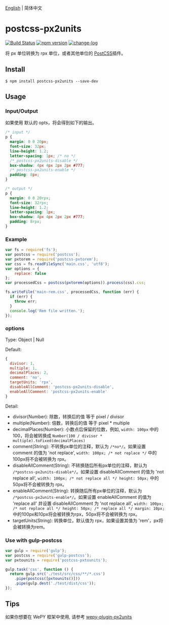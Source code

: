 [English](./README.md) | 简体中文

# postcss-px2units

[![Build Status](https://travis-ci.org/yingye/postcss-px2units.svg?branch=master)](https://travis-ci.org/yingye/postcss-px2units)
[![npm version](https://badge.fury.io/js/postcss-px2units.svg)](https://badge.fury.io/js/postcss-px2units)
[![change-log](https://img.shields.io/badge/changelog-md-blue.svg)](https://github.com/yingye/postcss-px2units/blob/master/CHANGELOG.md)

将 px 单位转换为 rpx 单位，或者其他单位的 [PostCSS](https://github.com/ai/postcss)插件。

## Install

```
$ npm install postcss-px2units --save-dev
```

## Usage

### Input/Output

如果使用 默认的 opts，将会得到如下的输出。

```css
/* input */
p {
  margin: 0 0 20px;
  font-size: 32px;
  line-height: 1.2;
  letter-spacing: 1px; /* no */
  /* postcss-px2units-disable */
  box-shadow: 4px 4px 2px 2px #777;
  /* postcss-px2units-enable */
  padding: 8px;
}

/* output */
p {
  margin: 0 0 20rpx;
  font-size: 32rpx;
  line-height: 1.2;
  letter-spacing: 1px;
  box-shadow: 4px 4px 2px 2px #777;
  padding: 8rpx;
}
```

### Example

```js
var fs = require('fs');
var postcss = require('postcss');
var pxtorem = require('postcss-pxtorem');
var css = fs.readFileSync('main.css', 'utf8');
var options = {
    replace: false
};
var processedCss = postcss(pxtorem(options)).process(css).css;

fs.writeFile('main-rem.css', processedCss, function (err) {
  if (err) {
    throw err;
  }
  console.log('Rem file written.');
});
```

### options

Type: Object | Null

Default:

```js
{
  divisor: 1,
  multiple: 1,
  decimalPlaces: 2,
  comment: 'no',
  targetUnits: 'rpx',
  disableAllComment: 'postcss-px2units-disable',
  enableAllComment: 'postcss-px2units-enable'
}
```

Detail:

- divisor(Number): 除数，转换后的值 等于 pixel / divisor
- multiple(Number): 倍数，转换后的值 等于 pixel * multiple
- decimalPlaces(Number): 小数点后保留的位数，例如, `width: 100px` 中的100，将会被转换成 `Number(100 / divisor * multiple).toFixed(decimalPlaces)`
- comment(String): 不转换px单位的注释，默认为 `/*no*/`。如果设置 comment 的值为 'not replace', `width: 100px; /* not replace */` 中的100px将不会被转换为 rpx。
- disableAllComment(String): 不转换随后所有px单位的注释，默认为 `/*postcss-px2units-disable*/`。如果设置 disableAllComment 的值为 'not replace all', `width: 100px; /* not replace all */ height: 50px;` 中的50px将不会被转换为 rpx。
- enableAllComment(String): 转换随后所有px单位的注释，默认为 `/*postcss-px2units-enable*/`。如果设置 enableAllComment 的值为 'replace all' 并设置 disableAllComment 为 'not replace all', `width: 100px; /* not replace all */ height: 50px; /* replace all */ margin: 10px;` 中的100px和10px将会被转换为rpx，50px将不会被转换为 rpx。
- targetUnits(String): 转换单位，默认值为 rpx，如果设置其值为 'rem'，px将会被转换为rem。

### Use with gulp-postcss

```js
var gulp = require('gulp');
var postcss = require('gulp-postcss');
var pxtounits = require('postcss-pxtounits');

gulp.task('css', function () {
  return gulp.src('./test/src/css/**/*.css')
    .pipe(postcss([pxtounits()]))
    .pipe(gulp.dest('./test/dist/css'));
});
```

## Tips

如果你想要在 WePY 框架中使用, 请参考 [wepy-plugin-px2units](https://github.com/yingye/wepy-plugin-px2units)

